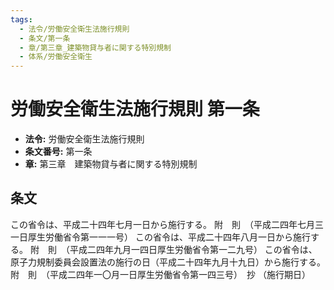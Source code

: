 ```yaml
---
tags:
  - 法令/労働安全衛生法施行規則
  - 条文/第一条
  - 章/第三章_建築物貸与者に関する特別規制
  - 体系/労働安全衛生
---
```

# 労働安全衛生法施行規則 第一条

- **法令:** 労働安全衛生法施行規則
- **条文番号:** 第一条
- **章:** 第三章　建築物貸与者に関する特別規制

## 条文
この省令は、平成二十四年七月一日から施行する。
附　則　（平成二四年七月三一日厚生労働省令第一一一号）
この省令は、平成二十四年八月一日から施行する。
附　則　（平成二四年九月一四日厚生労働省令第一二九号）
この省令は、原子力規制委員会設置法の施行の日（平成二十四年九月十九日）から施行する。
附　則　（平成二四年一〇月一日厚生労働省令第一四三号）　抄
（施行期日）

